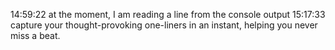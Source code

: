 
14:59:22 at the moment, I am reading a line from the console output
15:17:33 capture your thought-provoking one-liners in an instant, helping you never miss a beat.

